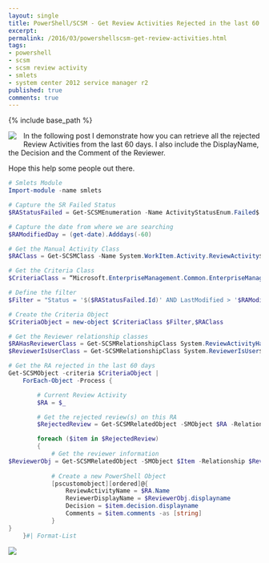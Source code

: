 ```yaml
---
layout: single
title: PowerShell/SCSM - Get Review Activities Rejected in the last 60 days
excerpt: 
permalink: /2016/03/powershellscsm-get-review-activities.html
tags: 
- powershell
- scsm
- scsm review activity
- smlets
- system center 2012 service manager r2
published: true
comments: true
---
```

{% include base_path %} 
 
<img imageanchor="1" style="clear: left; float: left; margin-bottom: 1em; margin-right: 1em;" border="0" src="{{ base_path }}/images/2016/20160310_PowerShellSCSM_-_Get_Review_Activities_Rejected_in_the_last_60_days/SCSM_128x128x32__1472339523__-128x128.png" /> In the following post I demonstrate how you can retrieve all the rejected Review Activities from the last 60 days. I also include the DisplayName, the Decision and the Comment of the Reviewer.

Hope this help some people out there.


```powershell
# Smlets Module
Import-module -name smlets

# Capture the SR Failed Status
$RAStatusFailed = Get-SCSMEnumeration -Name ActivityStatusEnum.Failed$

# Capture the date from where we are searching
$RAModifiedDay = (get-date).Adddays(-60)

# Get the Manual Activity Class
$RAClass = Get-SCSMClass -Name System.WorkItem.Activity.ReviewActivity$

# Get the Criteria Class
$CriteriaClass = “Microsoft.EnterpriseManagement.Common.EnterpriseManagementObjectCriteria”

# Define the filter
$Filter = "Status = '$($RAStatusFailed.Id)' AND LastModified > '$RAModifiedDay'"

# Create the Criteria Object
$CriteriaObject = new-object $CriteriaClass $Filter,$RAClass

# Get the Reviewer relationship classes
$RAHasReviewerClass = Get-SCSMRelationshipClass System.ReviewActivityHasReviewer$
$ReviewerIsUserClass = Get-SCSMRelationshipClass System.ReviewerIsUser$

# Get the RA rejected in the last 60 days
Get-SCSMObject -criteria $CriteriaObject |
    ForEach-Object -Process {

        # Current Review Activity
        $RA = $_

        # Get the rejected review(s) on this RA
        $RejectedReview = Get-SCSMRelatedObject -SMObject $RA -Relationship $RAHasReviewerClass | Where {$_.decision.displayname -eq 'Rejected'}

        foreach ($item in $RejectedReview)
        {
            # Get the reviewer information
$ReviewerObj = Get-SCSMRelatedObject -SMObject $Item -Relationship $ReviewerIsUserClass
            
            # Create a new PowerShell Object
            [pscustomobject][ordered]@{
                ReviewActivityName = $RA.Name
                ReviewerDisplayName = $ReviewerObj.displayname
                Decision = $item.decision.displayname
                Comments = $item.comments -as [string]
            }
}
    }#| Format-List

```

<img border="0" src="{{ base_path }}/images/2016/20160310_PowerShellSCSM_-_Get_Review_Activities_Rejected_in_the_last_60_days/SCSM-RA_Rejected_Last60Days__1508608342__-772x397.png" />


